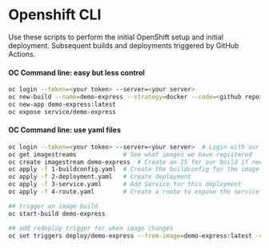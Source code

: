 # Openshift CLI

Use these scripts to perform the initial OpenShift setup and initial deployment.  Subsequent builds and deployments triggered by GitHub Actions.

#### OC Command line: easy but less control
```bash
oc login --token=<your token> --server=<your server>
oc new-build --name=demo-express --strategy=docker --code=<github repo>
oc new-app demo-express:latest
oc expose service/demo-express
```

#### OC Command line: use yaml files
```bash
oc login --token=<your token> --server=<your server>  # Login with our credentials
oc get imagestreams             # See what images we have registered
oc create imagestream demo-express  # Create an IS for our build if needed
oc apply -f 1-buildconfig.yaml  # Create the buildconfig for the image
oc apply -f 2-deployment.yaml   # Create deployment
oc apply -f 3-service.yaml      # Add Service for this deployment
oc apply -f 4-route.yaml        # Create a route to expose the service

## trigger an image build
oc start-build demo-express

## add redeploy trigger for when image changes
oc set triggers deploy/demo-express --from-image=demo-express:latest -c demo-express

```

